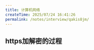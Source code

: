 ```yaml
---
title: 计算机网络
createTime: 2025/07/24 16:41:26
permalink: /notes/interview/qakis8jm/
---
```

## https加解密的过程
